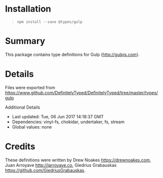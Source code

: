 # Installation
> `npm install --save @types/gulp`

# Summary
This package contains type definitions for Gulp (http://gulpjs.com).

# Details
Files were exported from https://www.github.com/DefinitelyTyped/DefinitelyTyped/tree/master/types/gulp

Additional Details
 * Last updated: Tue, 06 Jun 2017 14:18:37 GMT
 * Dependencies: vinyl-fs, chokidar, undertaker, fs, stream
 * Global values: none

# Credits
These definitions were written by Drew Noakes <https://drewnoakes.com>, Juan Arroyave <http://jarroyave.co>, Giedrius Grabauskas <https://github.com/GiedriusGrabauskas>.
